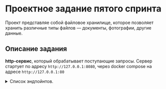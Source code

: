 # Проектное задание пятого спринта

Проект представляе собой файловое хранилище, которое позволяет хранить различные типы файлов — документы, фотографии, другие данные.

## Описание задания

**http-сервис**, который обрабатывает поступающие запросы. Сервер стартует по адресу `http://127.0.0.1:8080`, через docker compose на адресе `http://127.0.0.1:80`

<details>
<summary> Список эндпойнтов. </summary>

1. Статус активности связанных сервисов.

    <details>
    <summary> Описание изменений. </summary>

    ```
    GET /ping
    ```
    Получить информацию о времени доступа ко всем связанным сервисам, например, к БД, кэшам, примонтированным дискам и т.д.

    **Response**
    ```json
    {
        "db": 1.27,
       
    }
    ```
   </details>


2. Регистрация пользователя.

    <details>
    <summary> Описание изменений. </summary>

    ```
    POST /register
    ```
    Регистрация нового пользователя. Запрос принимает на вход логин и пароль для создания новой учетной записи.

    </details>


3. Авторизация пользователя.

    <details>
    <summary> Описание изменений. </summary>

    ```
    POST /auth
    ```
    Запрос принимает на вход логин и пароль учетной записи и возвращает авторизационный токен. Далее все запросы проверяют наличие токена в заголовках - `Authorization: Bearer <token>`

    </details>


4. Информация о загруженных файлах.

    <details>
    <summary> Описание изменений. </summary>

    ```
    GET /files/
    ```
    Вернуть информацию о ранее загруженных файлах. Доступно только авторизованному пользователю.

    **Response**
    ```json
    {
        "account_id": "AH4f99T0taONIb-OurWxbNQ6ywGRopQngc",
        "files": [
              {
                "id": "a19ad56c-d8c6-4376-b9bb-ea82f7f5a853",
                "name": "notes.txt",
                "created_ad": "2020-09-11T17:22:05Z",
                "path": "/homework/test-fodler/notes.txt",
                "size": 8512,
                "is_downloadable": true
              },
            ...
              {
                "id": "113c7ab9-2300-41c7-9519-91ecbc527de1",
                "name": "tree-picture.png",
                "created_ad": "2019-06-19T13:05:21Z",
                "path": "/homework/work-folder/environment/tree-picture.png",
                "size": 1945,
                "is_downloadable": true
              }
        ]
    }
    ```
    </details>


5. Загрузить файл в хранилище.

    <details>
    <summary> Описание изменений. </summary>

    ```
    POST /files/upload
    ```
    Метод загрузки файла в хранилище. Доступно только авторизованному пользователю.
    Для загрузки заполняется полный путь до файла, в который будет загружен/переписан загружаемый файл. Если нужные директории не существуют, то они должны быть созданы автоматически.
    Так же есть возможность указать только путь до директории. В этом случае имя создаваемого файла будет создано в соответствии с передаваемым именем файла.

    **Path parameters**
    ```
    /?path=<path-to-file>||<path-to-folder>
    ```

    **Response**
    ```json
    {
        "id": "a19ad56c-d8c6-4376-b9bb-ea82f7f5a853",
        "name": "notes.txt",
        "created_ad": "2020-09-11T17:22:05Z",
        "path": "/homework/test-fodler/notes.txt",
        "size": 8512,
        "is_downloadable": true
    }
    ```
    </details>


6. Скачать загруженный файл.

    <details>
    <summary> Описание изменений. </summary>

    ```
    GET /files/download
    ```
    Скачивание ранее загруженного файла. Доступно только авторизованному пользователю.

    **Path parameters**
    ```
    /?path=<path-to-file>||<file-meta-id>
    ```
    Возможность скачивания есть как по переданному пути до файла, так и по идентификатору.
    </details>




7. Добавление возможности скачивания в архиве.
   <details>

   <summary> Описание изменений. </summary>

    ```
    GET /files/download
    ```
    Path-параметр расширяется дополнительным параметром – `compression`. Доступно только авторизованному пользователю.

    Дополнительно в `path` можно указать как путь до директории, так и его **UUID**. При скачивании директории скачаются все файлы, находящиеся в ней.

    **Path parameters**
    ```
    /?path=[<path-to-file>||<file-meta-id>||<path-to-folder>||<folder-meta-id>] & compression"=[zip||tar||7z]
    ```
    </details>


